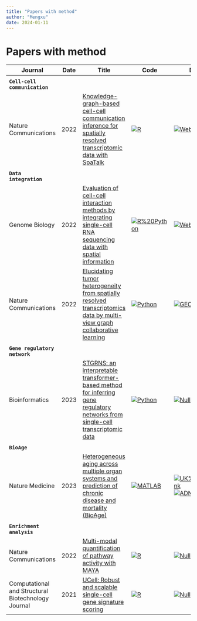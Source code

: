 ```yaml
---
title: "Papers with method"
author: "Mengxu"
date: 2024-01-11
---
```

<!--more-->
# Papers with method
| Journal | Date | Title | Code | Data | Citation |
| -- | -- | -- | -- | -- | -- |
|  |  |  |  |  |  |
| **`Cell-cell communication`** |  |  |  |  |  |
| Nature Communications | 2022 | [Knowledge-graph-based cell-cell communication inference for spatially resolved transcriptomic data with SpaTalk](https://doi.org/10.1038/s41467-022-32111-8) | [![R](https://img.shields.io/badge/-R-198ce7)](https://github.com/ZJUFanLab/SpaTalk) | [![Website](https://img.shields.io/badge/-Website-B03060)](https://www.nature.com/articles/s41467-022-32111-8#data-availability) | [![citation](https://img.shields.io/badge/dynamic/json?label=citation&query=citationCount&url=https%3A%2F%2Fapi.semanticscholar.org%2Fgraph%2Fv1%2Fpaper%2F7957b93e72b7775066da09cf9fb742eb2707b1f8%3Ffields%3DcitationCount)](https://www.semanticscholar.org/paper/7957b93e72b7775066da09cf9fb742eb2707b1f8) |
|  |  |  |  |  |  |
| **`Data integration`** |  |  |  |  |  |
| Genome Biology | 2022 | [Evaluation of cell-cell interaction methods by integrating single-cell RNA sequencing data with spatial information](https://doi.org/10.1186/s13059-022-02783-y) | [![R%20Python](https://img.shields.io/badge/-R%20Python-00008B)](https://github.com/wanglabtongji/CCI) | [![Website](https://img.shields.io/badge/-Website-B03060)](https://genomebiology.biomedcentral.com/articles/10.1186/s13059-022-02783-y#availability-of-data-and-materials) | [![citation](https://img.shields.io/badge/dynamic/json?label=citation&query=citationCount&url=https%3A%2F%2Fapi.semanticscholar.org%2Fgraph%2Fv1%2Fpaper%2F631e4db76fb0fd5ac6e1d7029627d0b99373540c%3Ffields%3DcitationCount)](https://www.semanticscholar.org/paper/631e4db76fb0fd5ac6e1d7029627d0b99373540c) |
| Nature Communications | 2022 | [Elucidating tumor heterogeneity from spatially resolved transcriptomics data by multi-view graph collaborative learning](https://doi.org/10.1038/s41467-022-33619-9) | [![Python](https://img.shields.io/badge/-Python-3572a5)](https://github.com/cmzuo11/stMVC) | [![GEO](https://img.shields.io/badge/-GEO-336699)](https://www.ncbi.nlm.nih.gov/geo/query/acc.cgi?acc=GSE176078) | [![citation](https://img.shields.io/badge/dynamic/json?label=citation&query=citationCount&url=https%3A%2F%2Fapi.semanticscholar.org%2Fgraph%2Fv1%2Fpaper%2F09690abc5440dec515c14256dccf7fe45acee988%3Ffields%3DcitationCount)](https://www.semanticscholar.org/paper/09690abc5440dec515c14256dccf7fe45acee988) |
|  |  |  |  |  |  |
| **`Gene regulatory network`** |  |  |  |  |  |
| Bioinformatics | 2023 | [STGRNS: an interpretable transformer-based method for inferring gene regulatory networks from single-cell transcriptomic data](https://doi.org/10.1093/bioinformatics/btad165) | [![Python](https://img.shields.io/badge/-Python-3572a5)](https://github.com/zhanglab-wbgcas/STGRNS) | [![Null](https://img.shields.io/badge/-Null-FAFAFA)]() | [![citation](https://img.shields.io/badge/dynamic/json?label=citation&query=citationCount&url=https%3A%2F%2Fapi.semanticscholar.org%2Fgraph%2Fv1%2Fpaper%2F59447739b7dda29ef919184cc8246cbbbd5e8938%3Ffields%3DcitationCount)](https://www.semanticscholar.org/paper/59447739b7dda29ef919184cc8246cbbbd5e8938) |
|  |  |  |  |  |  |
| **`BioAge`** |  |  |  |  |  |
| Nature Medicine | 2023 | [Heterogeneous aging across multiple organ systems and prediction of chronic disease and mortality (BioAge)](https://doi.org/10.1038/s41591-023-02296-6) | [![MATLAB](https://img.shields.io/badge/-MATLAB-e16737)](https://github.com/yetianmed/BioAge) | [![UK%20Biobank](https://img.shields.io/badge/-UK%20Biobank-005f6f)](https://bbams.ndph.ox.ac.uk/ams/)[![ADNI](https://img.shields.io/badge/-ADNI-34791f)](https://adni.loni.usc.edu/) | [![citation](https://img.shields.io/badge/dynamic/json?label=citation&query=citationCount&url=https%3A%2F%2Fapi.semanticscholar.org%2Fgraph%2Fv1%2Fpaper%2Fe55822f9277e715529f816ed5e4fbb3f77f8d6ea%3Ffields%3DcitationCount)](https://www.semanticscholar.org/paper/e55822f9277e715529f816ed5e4fbb3f77f8d6ea) |
|  |  |  |  |  |  |
| **`Enrichment analysis`** |  |  |  |  |  |
| Nature Communications | 2022 | [Multi-modal quantification of pathway activity with MAYA](https://doi.org/10.1038/s41467-023-37410-2) | [![R](https://img.shields.io/badge/-R-198ce7)](https://github.com/One-Biosciences/MAYA/) | [![Null](https://img.shields.io/badge/-Null-FAFAFA)](Null) | [![citation](https://img.shields.io/badge/dynamic/json?label=citation&query=citationCount&url=https%3A%2F%2Fapi.semanticscholar.org%2Fgraph%2Fv1%2Fpaper%2F806cfebf4f12d190197101608d7fe140f8edadb8%3Ffields%3DcitationCount)](https://www.semanticscholar.org/paper/806cfebf4f12d190197101608d7fe140f8edadb8) |
| Computational and Structural Biotechnology Journal | 2021 | [UCell: Robust and scalable single-cell gene signature scoring](https://doi.org/10.1016/j.csbj.2021.06.043) | [![R](https://img.shields.io/badge/-R-198ce7)](https://github.com/carmonalab/UCell) | [![Null](https://img.shields.io/badge/-Null-FAFAFA)]() | [![citation](https://img.shields.io/badge/dynamic/json?label=citation&query=citationCount&url=https%3A%2F%2Fapi.semanticscholar.org%2Fgraph%2Fv1%2Fpaper%2F8b9c1b99a5b857331da15cdca3ab74f78e3f2d2f%3Ffields%3DcitationCount)](https://www.semanticscholar.org/paper/8b9c1b99a5b857331da15cdca3ab74f78e3f2d2f) |